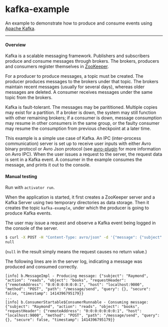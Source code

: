 kafka-example
=========
An example to demonstrate how to produce and consume events using [Apache Kafka](http://kafka.apache.org/).

---

#### Overview

Kafka is a scalable messaging framework. Publishers and subscribers produce and consume messages through brokers. The brokers, producers and consumers register themselves in [ZooKeeper](http://zookeeper.apache.org/).

For a producer to produce messages, a topic must be created. The producer produces messages to the brokers under that topic. The brokers maintain recent messages (usually for several days), whereas older messages are deleted. A consumer receives messages under the same topic from the brokers.

Kafka is fault-tolerant. The messages may be parititioned. Multiple copies may exist for a partition. If a broker is down, the system may still function with other remaining brokers; if a consumer is down, message consumption may resume in other consumers in the same group, or the faulty consumer may resume the consumption from previous checkpoint at a later time.

This example is a simple use case of Kafka. An IPC (inter-process communication) server is set up to receive user inputs with either Avro binary protocol or Avro Json protocol (see [avro-plugin](https://github.com/tfeng/play-examples/tree/master/avro-example) for more information on Avro IPC). When the user issues a request to the server, the request data is sent in a Kafka event. A consumer in the example consumes the message, and prints it out to the console.

#### Manual testing

Run with ```activator run```.

When the application is started, it first creates a ZooKeeper server and a Kafka Server using two temporary directories as data storage. Then it creates the topic ```kafka-example```, under which the producer is going to produce Kafka events.

The user may issue a request and observe a Kafka event being logged in the console of the server.

```bash
$ curl -X POST -H "Content-Type: avro/json" -d '{"message": {"subject": "Raymond", "action": "reads", "object": "books"}}' http://localhost:9000/message/send
null
```

(```null``` in the result simply means the request causes no return value.)

The following lines are in the server log, indicating a message was produced and consumed correctly.

```
[info] b.MessageImpl - Producing message: {"subject": "Raymond", "action": "reads", "object": "books", "requestHeader": {"remoteAddress": "0:0:0:0:0:0:0:1", "host": "localhost:9000", "method": "POST", "path": "/message/send", "query": {}, "secure": false, "timestamp": 1414396795179}}
...
[info] b.ConsumerStartable$ConsumerRunnable - Consuming message: {"subject": "Raymond", "action": "reads", "object": "books", "requestHeader": {"remoteAddress": "0:0:0:0:0:0:0:1", "host": "localhost:9000", "method": "POST", "path": "/message/send", "query": {}, "secure": false, "timestamp": 1414396795179}}
```
